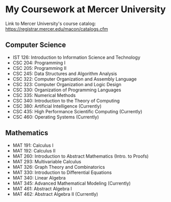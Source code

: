 # My Coursework at Mercer University
Link to Mercer University's course catalog: https://registrar.mercer.edu/macon/catalogs.cfm

## Computer Science
* IST 126: Introduction to Information Science and Technology
* CSC 204: Programming I
* CSC 205: Programming II
* CSC 245: Data Structures and Algorithm Analysis
* CSC 322: Computer Organization and Assembly Language
* CSC 323: Computer Organization and Logic Design
* CSC 330: Organization of Programming Languages
* CSC 335: Numerical Methods
* CSC 340: Introduction to the Theory of Computing
* CSC 380: Artificial Intelligence (Currently)
* CSC 435: High Performance Scientific Computing (Currently)
* CSC 460: Operating Systems (Currently)

## Mathematics
* MAT 191: Calculus I
* MAT 192: Calculus II
* MAT 260: Introduction to Abstract Mathematics (Intro. to Proofs)
* MAT 293: Multivariable Calculus
* MAT 326: Graph Theory and Combinatorics
* MAT 330: Introduction to Differential Equations
* MAT 340: Linear Algebra
* MAT 345: Advanced Mathematical Modeling (Currently)
* MAT 461: Abstract Algebra I
* MAT 462: Abstract Algebra II (Currently)
